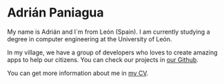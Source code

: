 # Adrián Paniagua
My name is Adrián and I´m from León (Spain). I am currently studying a degree in computer engineering at the University of León.

In my village, we have a group of developers who loves to create amazing apps to help our citizens. You can check our projects in [our Github](https://github.com/sahagun-developers).

You can get more information about me in [my CV](https://cv.adrianpaniagua.es/).

